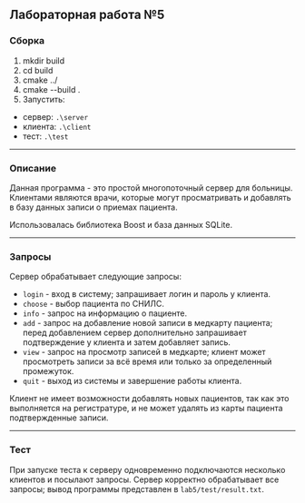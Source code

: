 ## Лабораторная работа №5

### Сборка
1. mkdir build
2. cd build
3. cmake ../
4. cmake --build .
5. Запустить:
- сервер: `.\server`
- клиента: `.\client`   
- тест: `.\test`


---

### Описание

Данная программа - это простой многопоточный сервер для больницы. Клиентами являются врачи, которые могут просматривать и добавлять в базу данных записи о приемах пациента.

Использовалась библиотека Boost и база данных SQLite.

---

### Запросы
Сервер обрабатывает следующие запросы:
- `login` - вход в систему; запрашивает логин и пароль у клиента.
- `choose` - выбор пациента по СНИЛС.
- `info` - запрос на информацию о пациенте.
- `add` - запрос на добавление новой записи в медкарту пациента; перед добавлением сервер дополнительно запрашивает подтверждение у клиента и затем добавляет запись.
- `view` - запрос на просмотр записей в медкарте; клиент может просмотреть записи за всё время или только за определенный промежуток.
- `quit` - выход из системы и завершение работы клиента.


Клиент не имеет возможности добавлять новых пациентов, так как это выполняется на регистратуре, и не может удалять из карты пациента подтвержденные записи.

---

### Тест
При запуске теста к серверу одновременно подключаются несколько клиентов и посылают запросы. Сервер корректно обрабатывает все запросы; вывод программы представлен в `lab5/test/result.txt`.
